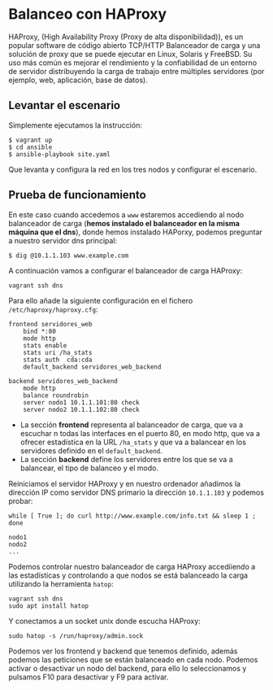 # Balanceo con HAProxy

HAProxy, (High Availability Proxy (Proxy de alta disponibilidad)), es un popular
software de código abierto TCP/HTTP Balanceador de carga y una solución de proxy
que se puede ejecutar en Linux, Solaris y FreeBSD. Su uso más común es mejorar el
rendimiento y la confiabilidad de un entorno de servidor distribuyendo la carga de
trabajo entre múltiples servidores (por ejemplo, web, aplicación, base de datos).

## Levantar el escenario

Simplemente ejecutamos la instrucción:

    $ vagrant up
    $ cd ansible
    $ ansible-playbook site.yaml

Que levanta y configura la red en los tres nodos y configurar el escenario.

## Prueba de funcionamiento

En este caso cuando accedemos a `www` estaremos accediendo al nodo balanceador de carga (**hemos instalado el balanceador en la misma máquina que el dns**), donde hemos instalado HAPorxy, podemos preguntar a nuestro servidor dns principal:

    $ dig @10.1.1.103 www.example.com

A continuación vamos a configurar el balanceador de carga HAProxy:

```
vagrant ssh dns
```

Para ello añade la siguiente configuración en el fichero `/etc/haproxy/haproxy.cfg`:

```
frontend servidores_web
	bind *:80 
	mode http
	stats enable
	stats uri /ha_stats
	stats auth  cda:cda
	default_backend servidores_web_backend

backend servidores_web_backend
	mode http
	balance roundrobin
	server nodo1 10.1.1.101:80 check
	server nodo2 10.1.1.102:80 check
```

* La sección **frontend** representa al balanceador de carga, que va a escuchar n todas las interfaces en el puerto 80, en modo http, que va a ofrecer estadística en la URL `/ha_stats` y que va a balancear en los servidores definido en el `default_backend`.
* La sección **backend** define los servidores entre los que se va a balancear, el tipo de balanceo y el modo.


Reiniciamos el servidor HAProxy y en nuestro ordenador añadimos la dirección IP como servidor DNS primario la dirección `10.1.1.103` y podemos probar:

    while [ True ]; do curl http://www.example.com/info.txt && sleep 1 ; done

    nodo1
    nodo2
    ...

Podemos controlar nuestro balanceador de carga HAProxy accediiendo a las estadísticas y controlando a que nodos se está balanceado la carga utilizando la herramienta `hatop`:

```
vagrant ssh dns
sudo apt install hatop
```

Y conectamos a un socket unix donde escucha HAProxy:

```
sudo hatop -s /run/haproxy/admin.sock
```

Podemos ver los frontend y backend que tenemos definido, además podemos las peticiones que se están balanceado en cada nodo. Podemos activar o desactivar un nodo del backend, para ello lo seleccionamos y pulsamos F10 para desactivar y F9 para activar.


